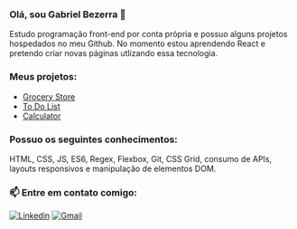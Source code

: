 ### Olá, sou Gabriel Bezerra 👋
Estudo programação front-end por conta própria e possuo alguns projetos hospedados no meu Github. No momento estou aprendendo React e pretendo criar novas páginas utlizando essa tecnologia.

### Meus projetos:
- [Grocery Store](https://github.com/GabrielBezerraG/Grocery-Store)
- [To Do List](https://github.com/GabrielBezerraG/To-Do-List)
- [Calculator](https://github.com/GabrielBezerraG/Calculator)

### Possuo os seguintes conhecimentos:
HTML, CSS, JS, ES6, Regex, Flexbox, Git, CSS Grid, consumo de APIs, layouts responsivos e manipulação de elementos DOM.

### 📫 Entre em contato comigo:
[![Linkedin](https://img.shields.io/badge/LinkedIn-0077B5?style=for-the-badge&logo=linkedin&logoColor=white)](https://www.linkedin.com/in/gabriel-bezerra-a59153244/)
[![Gmail](https://img.shields.io/badge/Gmail-D14836?style=for-the-badge&logo=gmail&logoColor=white)](mailto:gabrielbezerragarcia@gmail.com)

<!--
**GabrielBezerraG/GabrielBezerraG** is a ✨ _special_ ✨ repository because its `README.md` (this file) appears on your GitHub profile.

Here are some ideas to get you started:

- 🔭 I’m currently working on ...
- 🌱 I’m currently learning ...
- 👯 I’m looking to collaborate on ...
- 🤔 I’m looking for help with ...
- 💬 Ask me about ...
- 📫 How to reach me: ...
- 😄 Pronouns: ...
- ⚡ Fun fact: ...
-->
